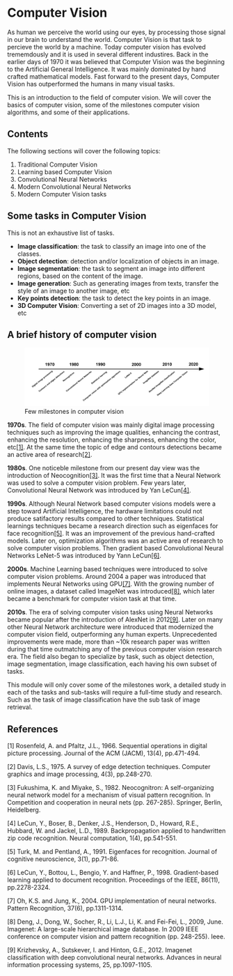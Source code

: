 # Computer Vision
As human we perceive the world using our eyes, by processing those signal in our brain to understand the world. Computer Vision is that task to percieve the world by a machine.
Today computer vision has evolved trememdously and it is used in several different industires. Back in the earlier days of 1970 it was believed that Computer Vision was the beginning to the Artificial General Intelligence. It was mainly dominated by hand crafted mathematical models. Fast forward to the present days, Computer Vision has outperformed the humans in many visual tasks. 

This is an introduction to the field of computer vision. We will cover the basics of computer vision, some of the milestones computer vision algorithms, and some of their applications.

## Contents
The following sections will cover the following topics:
1. Traditional Computer Vision
2. Learning based Computer Vision
3. Convolutional Neural Networks
4. Modern Convolutional Neural Networks
5. Modern Computer Vision tasks

## Some tasks in Computer Vision
This is not an exhaustive list of tasks.
- **Image classification**: the task to classify an image into one of the classes.
- **Object detection**: detection and/or localization of objects in an image.
- **Image segmentation**: the task to segment an image into different regions, based on the content of the image.
- **Image generation**: Such as generating images from texts, transfer the style of an image to another image, etc
- **Key points detection**: the task to detect the key points in an image.
- **3D Computer Vision**: Converting a set of 2D images into a 3D model, etc

## A brief history of computer vision
<figure>
  <img
  src=timeline_intro.jpeg
  alt="Timeline history">
  <figcaption>Few milestones in computer vision</figcaption>
</figure>


**1970s**. The field of computer vision was mainly digital image processing techniques such as improving the image qualities, enhancing the contrast, enhancing the resolution, enhancing the sharpness, enhancing the color, etc[[1]](#1). At the same time the topic of edge and contours detections became an active area of research[[2]](#2). 

**1980s**. One noticeble milestone from our present day view was the introduction of Neocognition[[3]](#3). It was the first time that a Neural Network was used to solve a computer vision problem. Few years later, Convolutional Neural Network was introduced by Yan LeCun[[4]](#4).

**1990s**. Although Neural Network based computer visions models were a step toward Artificial Intelligence, the hardware limitations could not produce satifactory results compared to other techniques. Statistical learnings techniques became a research direction such as eigenfaces for face recognition[[5]](#5). It was an improvement of the previous hand-crafted models. Later on, optimization algorithms was an active area of research to solve computer vision problems. Then gradient based Convolutional Neural Networks LeNet-5 was introduced by Yann LeCun[[6]](#6).

**2000s**. Machine Learning based techniques were introduced to solve computer vision problems. Around 2004 a paper was introduced that implements Neural Networks using GPU[[7]](#7). With the growing number of online images, a dataset called ImageNet was introduced[[8]](#8), which later became a benchmark for computer vision task at that time.

**2010s**. The era of solving computer vision tasks using Neural Networks became popular after the introduction of AlexNet in 2012[[9]](#9). Later on many other Neural Network architecture were introduced that modernized the computer vision field, outperforming any human experts. Unprecedented improvements were made, more than ~10k research paper was written during that time outmatching any of the previous computer vision research era. The field also began to specialize by task, such as object detection, image segmentation, image classification, each having his own subset of tasks. 


This module will only cover some of the milestones work, a detailed study in each of the tasks and sub-tasks will require a full-time study and research. Such as the task of image classification have the sub task of image retrieval. 

## References
<a id="1">[1]</a> 
Rosenfeld, A. and Pfaltz, J.L., 1966. Sequential operations in digital picture processing. Journal of the ACM (JACM), 13(4), pp.471-494.

<a id="2">[2]</a> 
Davis, L.S., 1975. A survey of edge detection techniques. Computer graphics and image processing, 4(3), pp.248-270.

<a id="3">[3]</a> 
Fukushima, K. and Miyake, S., 1982. Neocognitron: A self-organizing neural network model for a mechanism of visual pattern recognition. In Competition and cooperation in neural nets (pp. 267-285). Springer, Berlin, Heidelberg.

<a id="4">[4]</a>
LeCun, Y., Boser, B., Denker, J.S., Henderson, D., Howard, R.E., Hubbard, W. and Jackel, L.D., 1989. Backpropagation applied to handwritten zip code recognition. Neural computation, 1(4), pp.541-551.

<a id="5">[5]</a>
Turk, M. and Pentland, A., 1991. Eigenfaces for recognition. Journal of cognitive neuroscience, 3(1), pp.71-86.


<a id="6">[6]</a>
LeCun, Y., Bottou, L., Bengio, Y. and Haffner, P., 1998. Gradient-based learning applied to document recognition. Proceedings of the IEEE, 86(11), pp.2278-2324.


<a id="7">[7]</a>
Oh, K.S. and Jung, K., 2004. GPU implementation of neural networks. Pattern Recognition, 37(6), pp.1311-1314.


<a id="8">[8]</a>
Deng, J., Dong, W., Socher, R., Li, L.J., Li, K. and Fei-Fei, L., 2009, June. Imagenet: A large-scale hierarchical image database. In 2009 IEEE conference on computer vision and pattern recognition (pp. 248-255). Ieee.


<a id="9">[9]</a>
Krizhevsky, A., Sutskever, I. and Hinton, G.E., 2012. Imagenet classification with deep convolutional neural networks. Advances in neural information processing systems, 25, pp.1097-1105.